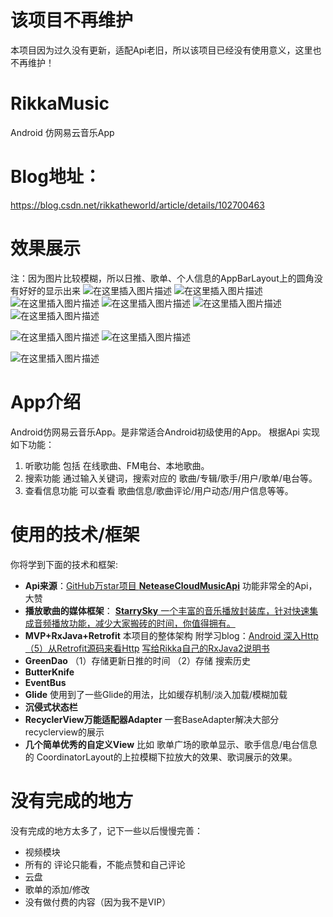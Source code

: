 # 该项目不再维护

本项目因为过久没有更新，适配Api老旧，所以该项目已经没有使用意义，这里也不再维护！

# RikkaMusic
Android 仿网易云音乐App

# Blog地址：
https://blog.csdn.net/rikkatheworld/article/details/102700463

# 效果展示
注：因为图片比较模糊，所以日推、歌单、个人信息的AppBarLayout上的圆角没有好好的显示出来
![在这里插入图片描述](https://img-blog.csdnimg.cn/20191024161112604.gif)   ![在这里插入图片描述](https://img-blog.csdnimg.cn/20191024161224642.gif)
![在这里插入图片描述](https://img-blog.csdnimg.cn/20191024161707183.gif)     ![在这里插入图片描述](https://img-blog.csdnimg.cn/2019102416212642.gif)
![在这里插入图片描述](https://img-blog.csdnimg.cn/20191024162346269.gif)  ![在这里插入图片描述](https://img-blog.csdnimg.cn/2019102416244951.gif)

![在这里插入图片描述](https://img-blog.csdnimg.cn/20191024162635280.gif)  ![在这里插入图片描述](https://img-blog.csdnimg.cn/20191024162730454.gif)

![在这里插入图片描述](https://img-blog.csdnimg.cn/20191024163055923.gif)

# App介绍
Android仿网易云音乐App。是非常适合Android初级使用的App。
根据Api 实现如下功能：

 1. 听歌功能
 包括 在线歌曲、FM电台、本地歌曲。
 2.  搜索功能
 通过输入关键词，搜索对应的 歌曲/专辑/歌手/用户/歌单/电台等。
 3. 查看信息功能
 可以查看 歌曲信息/歌曲评论/用户动态/用户信息等等。
 
 

# 使用的技术/框架
你将学到下面的技术和框架:
 - **Api来源**：[GitHub万star项目 **NeteaseCloudMusicApi**](https://github.com/Binaryify/NeteaseCloudMusicApi)
功能非常全的Api，大赞
 - **播放歌曲的媒体框架**： [**StarrySky** 一个丰富的音乐播放封装库，针对快速集成音频播放功能，减少大家搬砖的时间，你值得拥有。](https://github.com/EspoirX/StarrySky)
 - **MVP+RxJava+Retrofit**
本项目的整体架构
附学习blog：[Android 深入Http（5）从Retrofit源码来看Http](https://blog.csdn.net/rikkatheworld/article/details/94831328)
[写给Rikka自己的RxJava2说明书](https://blog.csdn.net/rikkatheworld/article/details/94315510)
 - **GreenDao**
（1）存储更新日推的时间
（2）存储 搜索历史 
 -  **ButterKnife**
 - **EventBus**
 - **Glide**
使用到了一些Glide的用法，比如缓存机制/淡入加载/模糊加载
 - **沉侵式状态栏**
 - **RecyclerView万能适配器Adapter**
 一套BaseAdapter解决大部分 recyclerview的展示
 - **几个简单优秀的自定义View**
 比如 歌单广场的歌单显示、歌手信息/电台信息的 CoordinatorLayout的上拉模糊下拉放大的效果、歌词展示的效果。

# 没有完成的地方
没有完成的地方太多了，记下一些以后慢慢完善：

 - 视频模块
 - 所有的 评论只能看，不能点赞和自己评论
 - 云盘
 - 歌单的添加/修改
 - 没有做付费的内容（因为我不是VIP）
